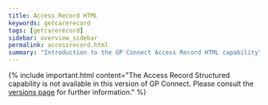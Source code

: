 ```yaml
---
title: Access Record HTML
keywords: getcarerecord
tags: [getcarerecord]
sidebar: overview_sidebar
permalink: accessrecord.html
summary: "Introduction to the GP Connect Access Record HTML capability"
---
```


{% include important.html content="The Access Record Structured capability is not available in this version of GP Connect. Please consult the [versions page](versions.html) for further information." %}
